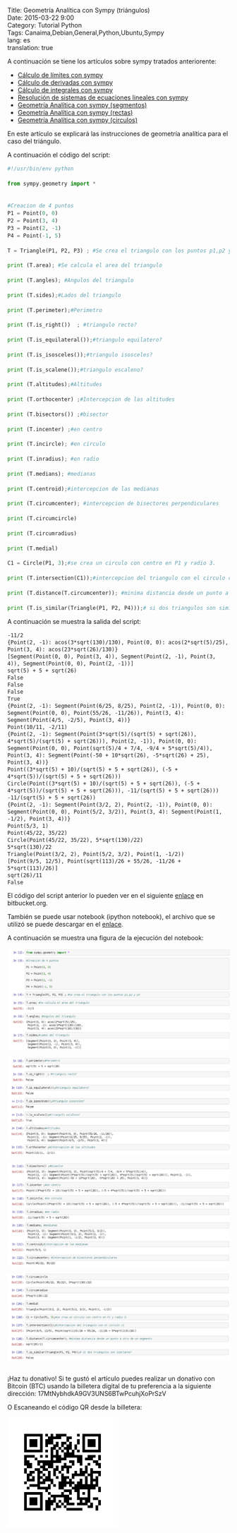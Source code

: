 Title: Geometría Analítica con Sympy (triángulos)  
Date: 2015-03-22 9:00  
Category: Tutorial Python  
Tags: Canaima,Debian,General,Python,Ubuntu,Sympy  
lang: es  
translation: true  

A continuación se tiene los artículos sobre sympy tratados anteriorente:

* [Cálculo de límites con sympy](https://www.seraph.to/calculo-de-limites-con-la-libreria-sympy.html#calculo-de-limites-con-la-libreria-sympy)
* [Cálculo de derivadas con sympy](https://www.seraph.to/calculo-de-derivadas-con-sympy.html#calculo-de-derivadas-con-sympy)
* [Cálculo de integrales con sympy](https://www.seraph.to/calculo-de-integrales-con-sympy.html#calculo-de-integrales-con-sympy)
* [Resolución de sistemas de ecuaciones lineales con sympy](https://www.seraph.to/resolucion-de-sistemas-de-ecuaciones-con-sympy.html#resolucion-de-sistemas-de-ecuaciones-con-sympy)
* [Geometría Analítica con sympy (segmentos)](https://www.seraph.to/geometria-analitica-con-sympy-segmentos.html#geometria-analitica-con-sympy-segmentos)
* [Geometría Analítica con sympy (rectas)](https://www.seraph.to/geometria-analitica-con-sympy-rectas.html#geometria-analitica-con-sympy-rectas)
* [Geometría Analítica con sympy (circulos)](https://www.seraph.to/geometria-analitica-con-sympy-circulos.html#geometria-analitica-con-sympy-circulos)  

En este artículo se explicará las instrucciones de geometría analítica para el caso del triángulo.

A continuación el código del script:
```python
#!/usr/bin/env python

from sympy.geometry import *


#Creacion de 4 puntos
P1 = Point(0, 0)
P2 = Point(3, 4)
P3 = Point(2, -1)
P4 = Point(-1, 5)

T = Triangle(P1, P2, P3) ; #Se crea el triangulo con los puntos p1,p2 y p3

print (T.area); #Se calcula el area del triangulo

print (T.angles); #Angulos del triangulo

print (T.sides);#Lados del triangulo

print (T.perimeter);#Perimetro

print (T.is_right())  ; #triangulo recto?

print (T.is_equilateral());#triangulo equilatero?

print (T.is_isosceles());#triangulo isosceles?

print (T.is_scalene());#triangulo escaleno?

print (T.altitudes);#Altitudes

print (T.orthocenter) ;#Intercepcion de las altitudes

print (T.bisectors()) ;#bisector

print (T.incenter) ;#en centro

print (T.incircle); #en circulo

print (T.inradius); #en radio

print (T.medians); #medianas

print (T.centroid);#intercepcion de las medianas

print (T.circumcenter); #intercepcion de bisectores perpendiculares

print (T.circumcircle)

print (T.circumradius)

print (T.medial)

C1 = Circle(P1, 3);#se crea un circulo con centro en P1 y radio 3.

print (T.intersection(C1));#intercepcion del triangulo con el circulo c1

print (T.distance(T.circumcenter)); #minima distancia desde un punto a otro de un segmento

print (T.is_similar(Triangle(P1, P2, P4)));# si dos triangulos son similares?

```


A continuación se muestra la salida del script:
```
-11/2
{Point(2, -1): acos(3*sqrt(130)/130), Point(0, 0): acos(2*sqrt(5)/25), Point(3, 4): acos(23*sqrt(26)/130)}
[Segment(Point(0, 0), Point(3, 4)), Segment(Point(2, -1), Point(3, 4)), Segment(Point(0, 0), Point(2, -1))]
sqrt(5) + 5 + sqrt(26)
False
False
False
True
{Point(2, -1): Segment(Point(6/25, 8/25), Point(2, -1)), Point(0, 0): Segment(Point(0, 0), Point(55/26, -11/26)), Point(3, 4): Segment(Point(4/5, -2/5), Point(3, 4))}
Point(10/11, -2/11)
{Point(2, -1): Segment(Point(3*sqrt(5)/(sqrt(5) + sqrt(26)), 4*sqrt(5)/(sqrt(5) + sqrt(26))), Point(2, -1)), Point(0, 0): Segment(Point(0, 0), Point(sqrt(5)/4 + 7/4, -9/4 + 5*sqrt(5)/4)), Point(3, 4): Segment(Point(-50 + 10*sqrt(26), -5*sqrt(26) + 25), Point(3, 4))}
Point((3*sqrt(5) + 10)/(sqrt(5) + 5 + sqrt(26)), (-5 + 4*sqrt(5))/(sqrt(5) + 5 + sqrt(26)))
Circle(Point((3*sqrt(5) + 10)/(sqrt(5) + 5 + sqrt(26)), (-5 + 4*sqrt(5))/(sqrt(5) + 5 + sqrt(26))), -11/(sqrt(5) + 5 + sqrt(26)))
-11/(sqrt(5) + 5 + sqrt(26))
{Point(2, -1): Segment(Point(3/2, 2), Point(2, -1)), Point(0, 0): Segment(Point(0, 0), Point(5/2, 3/2)), Point(3, 4): Segment(Point(1, -1/2), Point(3, 4))}
Point(5/3, 1)
Point(45/22, 35/22)
Circle(Point(45/22, 35/22), 5*sqrt(130)/22)
5*sqrt(130)/22
Triangle(Point(3/2, 2), Point(5/2, 3/2), Point(1, -1/2))
[Point(9/5, 12/5), Point(sqrt(113)/26 + 55/26, -11/26 + 5*sqrt(113)/26)]
sqrt(26)/11
False
```
El código del script anterior lo pueden ver en el siguiente [enlace](https://bitbucket.org/ecrespo/ernesto-ecrespo.blogspot/src/b0d6030a28a7c1fdc96f58e18047ba7b39945d79/geometriaanalitica/geometria-triangulo.py?at=default) en bitbucket.org.

También se puede usar notebook (ipython notebook), el archivo que se utilizó se puede descargar en el [enlace](https://bitbucket.org/ecrespo/ernesto-ecrespo.blogspot/src/b0d6030a28a7c1fdc96f58e18047ba7b39945d79/geometriaanalitica/Geometr%C3%ADa%20Anal%C3%ADtica%20-%20Tri%C3%A1ngulo.ipynb?at=default).

A continuación se muestra una figura de la ejecución del notebook:

![](./images/geometriaanaliticaconsympytriangulos-1.png)

![](./images/geometriaanaliticaconsympytriangulos-2.png)

![](./images/geometriaanaliticaconsympytriangulos-3.png)

![](./images/geometriaanaliticaconsympytriangulos-4.png)


##  ##
¡Haz tu donativo!
Si te gustó el artículo puedes realizar un donativo con Bitcoin (BTC)
usando la billetera digital de tu preferencia a la siguiente
dirección: 17MtNybhdkA9GV3UNS6BTwPcuhjXoPrSzV

O Escaneando el código QR desde la billetera:

![17MtNybhdkA9GV3UNS6BTwPcuhjXoPrSzV](./images/17MtNybhdkA9GV3UNS6BTwPcuhjXoPrSzV.png)
